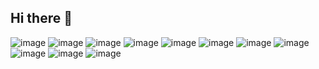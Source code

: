 ## Hi there 👋

<!--

**Here are some ideas to get you started:**

🙋‍♀️ A short introduction - what is your organization all about?
🌈 Contribution guidelines - how can the community get involved?
👩‍💻 Useful resources - where can the community find your docs? Is there anything else the community should know?
🍿 Fun facts - what does your team eat for breakfast?
🧙 Remember, you can do mighty things with the power of [Markdown](https://docs.github.com/github/writing-on-github/getting-started-with-writing-and-formatting-on-github/basic-writing-and-formatting-syntax)
-->

![image](https://github.com/user-attachments/assets/ea3ca622-7c4f-4206-b80b-493bfc96181e)
![image](https://github.com/user-attachments/assets/a505b496-bbab-499a-9481-7da26f06e387)
![image](https://github.com/user-attachments/assets/2a7df83a-788c-4d39-9017-618113a7b522)
![image](https://github.com/user-attachments/assets/d2360662-a621-4077-b81a-c0a6a3a1b484)
![image](https://github.com/user-attachments/assets/35440efc-da39-45f2-bcd4-c29843eecce5)
![image](https://github.com/user-attachments/assets/0ac9b54f-bfbd-4aa0-aec9-8729d44e8a5d)
![image](https://github.com/user-attachments/assets/74f18de1-095f-41f1-8e31-d6fc7e1ca54a)
![image](https://github.com/user-attachments/assets/fdcbe5f4-a362-40cf-a602-e550153f3c15)
![image](https://github.com/user-attachments/assets/bc884f0c-ca39-4fb0-aec2-c135414bd5bd)
![image](https://github.com/user-attachments/assets/ba8af80a-9510-42fe-92a5-e2cf7353475b)
![image](https://github.com/user-attachments/assets/0d04a334-ae26-4369-9a13-fa9807fede8d)
